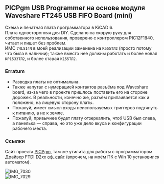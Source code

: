 ## PICPgm USB Programmer на основе модуля Waveshare FT245 USB FIFO Board (mini)

Схема и печатная плата программатора в KiCAD 6.  
Плата односторонняя для DIY.
Сделано на скорую руку для собственного использования, проверено с контроллером PIC12F1840, читает и пишет без проблем.  
ИМС `74LS14N` в моей реализации заменена на `К555ТЛ2` (просто потому что была в наличии); также вместо неё должны работать и более новая `КР1533ТЛ2`, и более старая `К155ТЛ2`.
### Erratum
- Разводка платы не оптимальна.  
- Также напутал с нумерацией контактов разъёма под Waveshare board, из-за чего в проекте пришлось поставить его на стороне дорожек. В реальности, конечно же, разъём припаивается как и положено, на лицевую сторону платы.  
- Пожалуй, имеет смысл входы неиспользуемых триггеров подтянуть к питанию, а не к земле.
- Пожалуй, привычнее будет плату отзеркалить, чтоб USB был слева, а панелька — справа, но это уже дело вкуса и конфигурации рабочего места. 
### Ссылки
Сайт проекта [PICPgm](http://picpgm.picprojects.net/index.html), там же утилита для работы с программатором.  
Драйвер FTDI D2xx [оф. сайт](https://ftdichip.com/drivers/d2xx-drivers/) (впрочем, на моём ПК с Win 10 установился автоматом).  


![IMG_7030](https://user-images.githubusercontent.com/86118729/213678763-1e902a7c-f7bd-42d1-90c6-5a2d9da08abf.jpg)  
![IMG_7029](https://user-images.githubusercontent.com/86118729/213678797-463cf2c2-9442-4e27-9377-7b81bff53546.jpg)
